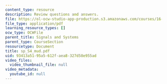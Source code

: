 ```yaml
---
content_type: resource
description: Review questions and answers.
file: https://ol-ocw-studio-app-production.s3.amazonaws.com/courses/16-01-unified-engineering-i-ii-iii-iv-fall-2005-spring-2006/93413a5195a5612faea8327d58e955ad_sp_S4_mud.pdf
file_type: application/pdf
learning_resource_types: []
ocw_type: OCWFile
parent_title: Signals and Systems
parent_type: CourseSection
resourcetype: Document
title: sp_S4_mud.pdf
uid: 93413a51-95a5-612f-aea8-327d58e955ad
video_files:
  video_thumbnail_file: null
video_metadata:
  youtube_id: null
---
```

